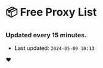 # :package: Free Proxy List
### Updated every 15 minutes.

- Last updated: `2024-05-09 10:13`

:heart:
